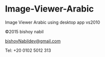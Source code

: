 # Image-Viewer-Arabic

Image Viewer Arabic using desktop app vs2010

©2015 bishoy nabil 

bishoyNabildev@gmail.com

Tel:‎ +20 0102 5012 313

